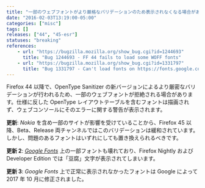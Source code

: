 ```yaml
---
title: "一部のウェブフォントがより厳格なバリデーションのため表示されなくなる場合があります"
date: "2016-02-03T13:19:00-05:00"
categories: ["misc"]
tags: []
releases: ["44", "45-esr"]
statuses: "breaking"
references:
    - url: "https://bugzilla.mozilla.org/show_bug.cgi?id=1244693"
      title: "Bug 1244693 - FF 44 fails to load some WOFF fonts"
    - url: "https://bugzilla.mozilla.org/show_bug.cgi?id=1331797"
      title: "Bug 1331797 - Can't load fonts on https://fonts.google.com/"
---
```

Firefox 44 以降で、OpenType Sanitizer の新バージョンによるより厳密なバリデーションが行われるため、一部のウェブフォントが拒絶される場合があります。仕様に反した OpenType レイアウトテーブルを含むフォントは描画されず、ウェブコンソールにそのエラーに関する警告が表示されます。

**更新**: *Nokia* を含め一部のサイトが影響を受けていることから、Firefox 45 以降、Beta、Release 両チャンネルではこのバリデーションは緩和されています。しかし、問題のあるフォントはいずれにしても置き換えられるべきです。

**更新 2**: [*Google Fonts*](https://fonts.google.com/) 上の一部フォントも壊れており、Firefox Nightly および Developer Edition では「豆腐」文字が表示されてしまいます。

**更新 3**: *Google Fonts* 上で正常に表示されなかったフォントは Google によって 2017 年 10 月に修正されました。
